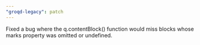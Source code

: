 ```yaml
---
"groqd-legacy": patch
---
```


Fixed a bug where the q.contentBlock() function would miss blocks whose marks property was omitted or undefined.
